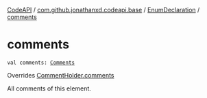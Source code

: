 [CodeAPI](../../index.md) / [com.github.jonathanxd.codeapi.base](../index.md) / [EnumDeclaration](index.md) / [comments](.)

# comments

`val comments: `[`Comments`](../../com.github.jonathanxd.codeapi.base.comment/-comments/index.md)

Overrides [CommentHolder.comments](../../com.github.jonathanxd.codeapi.base.comment/-comment-holder/comments.md)

All comments of this element.

